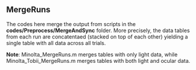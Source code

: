 ## MergeRuns

The codes here merge the output from scripts in the **codes/Preprocess/MergeAndSync** folder. More precisely, the data tables from each run are concatentaed (stacked on top of each other) yielding a single table with all data across all trials.

**Note**: Minolta_MergeRuns.m merges tables with only light data, while Minolta_Tobii_MergeRuns.m merges tables with both light and ocular data.
